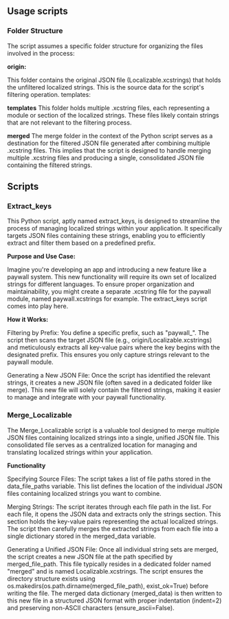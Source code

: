 ## Usage scripts

### Folder Structure

The script assumes a specific folder structure for organizing the files involved in the process:

**origin:**

This folder contains the original JSON file (Localizable.xcstrings) that holds the unfiltered localized strings. This is the source data for the script's filtering operation.
templates:

**templates**
This folder holds multiple .xcstring files, each representing a module or section of the localized strings. These files likely contain strings that are not relevant to the filtering process.

**merged**
The merge folder in the context of the Python script serves as a destination for the filtered JSON file generated after combining multiple .xcstring files. This implies that the script is designed to handle merging multiple .xcstring files and producing a single, consolidated JSON file containing the filtered strings.

## Scripts
### Extract_keys
This Python script, aptly named extract_keys, is designed to streamline the process of managing localized strings within your application. It specifically targets JSON files containing these strings, enabling you to efficiently extract and filter them based on a predefined prefix.

**Purpose and Use Case:**

Imagine you're developing an app and introducing a new feature like a paywall system. This new functionality will require its own set of localized strings for different languages. To ensure proper organization and maintainability, you might create a separate .xcstring file for the paywall module, named paywall.xcstrings for example. The extract_keys script comes into play here.

**How it Works:**

Filtering by Prefix: You define a specific prefix, such as "paywall_". The script then scans the target JSON file (e.g., origin/Localizable.xcstrings) and meticulously extracts all key-value pairs where the key begins with the designated prefix. This ensures you only capture strings relevant to the paywall module.

Generating a New JSON File: Once the script has identified the relevant strings, it creates a new JSON file (often saved in a dedicated folder like merge). This new file will solely contain the filtered strings, making it easier to manage and integrate with your paywall functionality.

### Merge_Localizable

The Merge_Localizable script is a valuable tool designed to merge multiple JSON files containing localized strings into a single, unified JSON file. This consolidated file serves as a centralized location for managing and translating localized strings within your application.

**Functionality**

Specifying Source Files: The script takes a list of file paths stored in the data_file_paths variable. This list defines the location of the individual JSON files containing localized strings you want to combine.

Merging Strings: The script iterates through each file path in the list. For each file, it opens the JSON data and extracts only the strings section. This section holds the key-value pairs representing the actual localized strings. The script then carefully merges the extracted strings from each file into a single dictionary stored in the merged_data variable.

Generating a Unified JSON File: Once all individual string sets are merged, the script creates a new JSON file at the path specified by merged_file_path. This file typically resides in a dedicated folder named "merged" and is named Localizable.xcstrings. The script ensures the directory structure exists using os.makedirs(os.path.dirname(merged_file_path), exist_ok=True) before writing the file. The merged data dictionary (merged_data) is then written to this new file in a structured JSON format with proper indentation (indent=2) and preserving non-ASCII characters (ensure_ascii=False).
